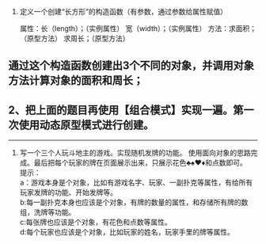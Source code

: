1. 定义一个创建“长方形”的构造函数（有参数，通过参数给属性赋值）

    属性：长（length）；（实例属性）
    	 宽（width）；（实例属性）
    方法：求面积；（原型方法）
    	  求周长；（原型方法）


通过这个构造函数创建出3个不同的对象，并调用对象方法计算对象的面积和周长；
---

2、把上面的题目再使用【组合模式】实现一遍。第一次使用动态原型模式进行创建。
---

---
1. 写一个三个人玩斗地主的游戏。实现随机发牌的功能。  使用面向对象的思路完成。最后把每个玩家的牌在页面展示出来，只展示花色♣️♠️♥️♦️和点数即可。     
    提示：      
   a：游戏本身是个对象，比如有游戏名字、玩家、一副扑克等属性，有给所有玩家发牌的功能、开始发牌等。    
   b:每一副扑克本身也应该是个对象，有牌的数量的属性，和存储所有牌的数组，洗牌等功能。     
   c:每张牌也应该是个对象，有花色和点数等属性。     
   d:每个玩家也应该是个对象，比如玩家的姓名，玩家手里的牌等属性。
